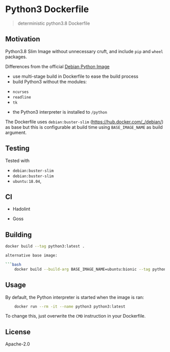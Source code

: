 # Python3 Dockerfile

> deterministic python3.8 Dockerfile

## Motivation

Python3.8 Slim Image without unnecessary cruft, and include `pip` and `wheel` packages.

Differences from the official [Debian Python Image](https://github.com/docker-library/python/blob/master/3.8/buster/slim/Dockerfile)

- use multi-stage build in Dockerfile to ease the build process
- build Python3 without the modules:

* `ncurses`
* `readline`
* `tk`

- the Python3 interpreter is installed to `/python`

The Dockerfile uses `debian:buster-slim` (https://hub.docker.com/_/debian/)
as base but this is configurable at build time using `BASE_IMAGE_NAME`
as build argument.

## Testing

Tested with

- `debian:buster-slim`
- `debian:buster-slim`
- `ubuntu:18.04`,

## CI

- Hadolint

- Goss

## Building

````bash
docker build --tag python3:latest .

alternative base image:

```bash
    docker build --build-arg BASE_IMAGE_NAME=ubuntu:bionic --tag python3:bionic .
````

## Usage

By default, the Python interpreter is started when the image is ran:

```bash
    docker run --rm -it --name python3 python3:latest
```

To change this, just overwrite the `CMD` instruction in your Dockerfile.

## License

Apache-2.0

